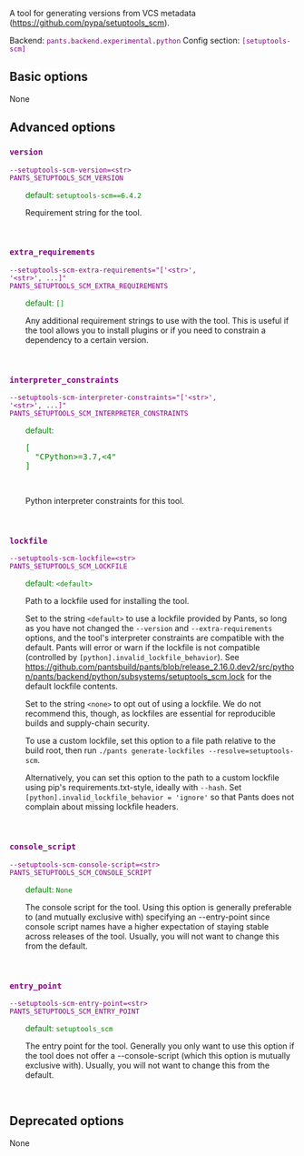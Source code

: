 
A tool for generating versions from VCS metadata (https://github.com/pypa/setuptools_scm).

Backend: <span style="color: purple"><code>pants.backend.experimental.python</code></span>
Config section: <span style="color: purple"><code>[setuptools-scm]</code></span>

## Basic options

None

## Advanced options

<div style="color: purple">

### `version`

  <code>--setuptools-scm-version=&lt;str&gt;</code><br>
  <code>PANTS_SETUPTOOLS_SCM_VERSION</code><br>
</div>
<div style="padding-left: 2em;">
<span style="color: green">default: <code>setuptools-scm==6.4.2</code></span>

<br>

Requirement string for the tool.
</div>
<br>

<div style="color: purple">

### `extra_requirements`

  <code>--setuptools-scm-extra-requirements=&quot;['&lt;str&gt;', '&lt;str&gt;', ...]&quot;</code><br>
  <code>PANTS_SETUPTOOLS_SCM_EXTRA_REQUIREMENTS</code><br>
</div>
<div style="padding-left: 2em;">
<span style="color: green">default: <code>[]</code></span>

<br>

Any additional requirement strings to use with the tool. This is useful if the tool allows you to install plugins or if you need to constrain a dependency to a certain version.
</div>
<br>

<div style="color: purple">

### `interpreter_constraints`

  <code>--setuptools-scm-interpreter-constraints=&quot;['&lt;str&gt;', '&lt;str&gt;', ...]&quot;</code><br>
  <code>PANTS_SETUPTOOLS_SCM_INTERPRETER_CONSTRAINTS</code><br>
</div>
<div style="padding-left: 2em;">
<span style="color: green">default: <pre>[
  "CPython&gt;=3.7,&lt;4"
]</pre></span>

<br>

Python interpreter constraints for this tool.
</div>
<br>

<div style="color: purple">

### `lockfile`

  <code>--setuptools-scm-lockfile=&lt;str&gt;</code><br>
  <code>PANTS_SETUPTOOLS_SCM_LOCKFILE</code><br>
</div>
<div style="padding-left: 2em;">
<span style="color: green">default: <code>&lt;default&gt;</code></span>

<br>

Path to a lockfile used for installing the tool.

Set to the string `<default>` to use a lockfile provided by Pants, so long as you have not changed the `--version` and `--extra-requirements` options, and the tool's interpreter constraints are compatible with the default. Pants will error or warn if the lockfile is not compatible (controlled by `[python].invalid_lockfile_behavior`). See https://github.com/pantsbuild/pants/blob/release_2.16.0.dev2/src/python/pants/backend/python/subsystems/setuptools_scm.lock for the default lockfile contents.

Set to the string `<none>` to opt out of using a lockfile. We do not recommend this, though, as lockfiles are essential for reproducible builds and supply-chain security.

To use a custom lockfile, set this option to a file path relative to the build root, then run `./pants generate-lockfiles --resolve=setuptools-scm`.

Alternatively, you can set this option to the path to a custom lockfile using pip's requirements.txt-style, ideally with `--hash`. Set `[python].invalid_lockfile_behavior = 'ignore'` so that Pants does not complain about missing lockfile headers.
</div>
<br>

<div style="color: purple">

### `console_script`

  <code>--setuptools-scm-console-script=&lt;str&gt;</code><br>
  <code>PANTS_SETUPTOOLS_SCM_CONSOLE_SCRIPT</code><br>
</div>
<div style="padding-left: 2em;">
<span style="color: green">default: <code>None</code></span>

<br>

The console script for the tool. Using this option is generally preferable to (and mutually exclusive with) specifying an --entry-point since console script names have a higher expectation of staying stable across releases of the tool. Usually, you will not want to change this from the default.
</div>
<br>

<div style="color: purple">

### `entry_point`

  <code>--setuptools-scm-entry-point=&lt;str&gt;</code><br>
  <code>PANTS_SETUPTOOLS_SCM_ENTRY_POINT</code><br>
</div>
<div style="padding-left: 2em;">
<span style="color: green">default: <code>setuptools&lowbar;scm</code></span>

<br>

The entry point for the tool. Generally you only want to use this option if the tool does not offer a --console-script (which this option is mutually exclusive with). Usually, you will not want to change this from the default.
</div>
<br>


## Deprecated options

None


